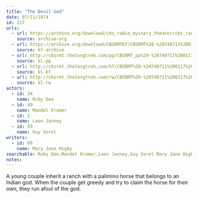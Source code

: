 ```yaml
---
title: "The Devil-God"
date: 07/11/1974
id: 117
urls: 
  - url: https://archive.org/download/cbs_radio_mystery_theater/cbs_radio_mystery_theater-0101-0150.zip/cbs_radio_mystery_theater-0101-0150%2Fcbsrmt_0117_the_devil_god.mp3
    source: archive-org
  - url: https://archive.org/download/CBSRMTKf/CBSRMT%20-%20740711%200117%20The%20Devil-God_kf.mp3
    source: kf-archive
  - url: http://cbsrmt.thelongtrek.com/pp/CBSRMT_pp%20-%20740711%200117%20The%20Devil-God.mp3
    source: kl-pp
  - url: http://cbsrmt.thelongtrek.com/kf/CBSRMT%20-%20740711%200117%20The%20Devil-God_kf.mp3
    source: kl-kf
  - url: http://cbsrmt.thelongtrek.com/rw/CBSRMT%20-%20740711%200117%20128-44%20The%20Devil-God_rw.mp3
    source: kl-rw
actors:  
  - id: 34
    name: Ruby Dee  
  - id: 49
    name: Mandel Kramer  
  - id: 2
    name: Leon Janney  
  - id: 93
    name: Guy Sorel
writers:  
  - id: 60
    name: Mary Jane Higby
searchable: Ruby Dee,Mandel Kramer,Leon Janney,Guy Sorel Mary Jane Higby
notes:  
---
```

A young couple inherit a ranch with a palimino horse that belongs to an Indian god. When the couple get greedy and try to claim the horse for their own, they run afoul of the god.